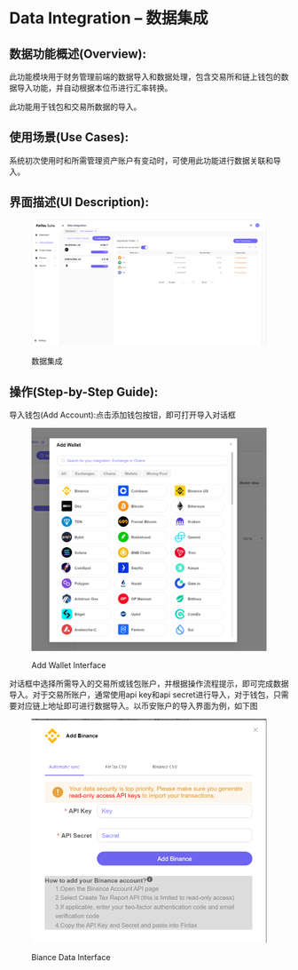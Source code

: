 # Data Integration – 数据集成

## 数据**功能概述(Overview):**&#x20;

此功能模块用于财务管理前端的数据导入和数据处理，包含交易所和链上钱包的数据导入功能，并自动根据本位币进行汇率转换。

此功能用于钱包和交易所数据的导入。

## **使用场景(Use Cases):**

系统初次使用时和所需管理资产账户有变动时，可使用此功能进行数据关联和导入。

## **界面描述(UI Description):**

<figure><img src=".gitbook/assets/image (37).png" alt=""><figcaption><p>数据集成</p></figcaption></figure>

## **操作(Step-by-Step Guide):**

导入钱包(Add Account):点击添加钱包按钮，即可打开导入对话框

<figure><img src=".gitbook/assets/image (38).png" alt=""><figcaption><p>Add Wallet Interface</p></figcaption></figure>

对话框中选择所需导入的交易所或钱包账户，并根据操作流程提示，即可完成数据导入。对于交易所账户，通常使用api key和api secret进行导入，对于钱包，只需要对应链上地址即可进行数据导入。以币安账户的导入界面为例，如下图

<figure><img src=".gitbook/assets/image (39).png" alt=""><figcaption><p>Biance Data Interface</p></figcaption></figure>

